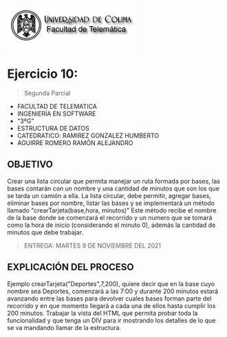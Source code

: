 ![Logo](img/ucol-logo.jpg)

# Ejercicio 10:

> Segunda Parcial

- FACULTAD DE TELEMATICA
- INGENIERÍA EN SOFTWARE
- “3ºG”
- ESTRUCTURA DE DATOS
- CATEDRATICO: RAMIREZ GONZALEZ HUMBERTO
- AGUIRRE ROMERO RAMÓN ALEJANDRO

## OBJETIVO

Crear una lista circular que permita manejar un ruta formada por bases, las bases contarán con un nombre y una cantidad de minutos que son los que se tarda un camión a ella.
La lista circular, debe permitir,
agregar bases,
eliminar bases por nombre,
listar las bases y
se implementará un método llamado "crearTarjeta(base,hora, minutos)"
Este método recibe el nombre de la base donde se comenzará el recorrido y un numero que se tomará como la hora de inicio (considerando el minuto 0), además la cantidad de minutos que debe trabajar.

> ENTREGA: MARTES 9 DE NOVIEMBRE DEL 2021

## EXPLICACIÓN DEL PROCESO

Ejemplo crearTarjeta("Deportes",7,200), quiere decir que en la base cuyo nombre sea Deportes, comenzará a las 7:00 y durante 200 minutos estará avanzando entre las bases para devolver cuales bases forman parte del recorrido y en que momento llegará a cada una de ellos hasta cumplir los 200 minutos.
Trabajar la vista del HTML que permita probar toda la funcionalidad y que tenga un DIV para ir mostrando los detalles de lo que se va mandando llamar de la estructura.
